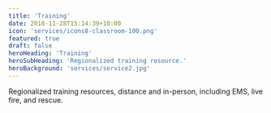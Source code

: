 ```yaml
---
title: 'Training'
date: 2018-11-28T15:14:39+10:00
icon: 'services/icons8-classroom-100.png'
featured: true
draft: false
heroHeading: 'Training'
heroSubHeading: 'Regionalized training resource.'
heroBackground: 'services/service2.jpg'
---
```


Regionalized training resources, distance and in-person, including EMS, live fire, and rescue.
